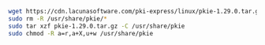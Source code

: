 ﻿```sh
wget https://cdn.lacunasoftware.com/pki-express/linux/pkie-1.29.0.tar.gz
sudo rm -R /usr/share/pkie/*
sudo tar xzf pkie-1.29.0.tar.gz -C /usr/share/pkie
sudo chmod -R a=r,a+X,u+w /usr/share/pkie
```
